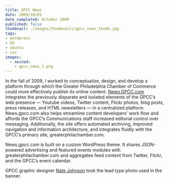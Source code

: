 ```yaml
---
title: GPCC News
date: 2009/10/01
date_completed: October 2009
published: false
thumbnail: ./images/thumbnails/gpcc_news_thumb.jpg
tags:
- wordpress
- UX
- ubuntu
- css
images:
  - nested:
    - gpcc_news_1.png
---
```


In the fall of 2009, I worked to conceptualize, design, and develop a platform through which the Greater Philadelphia Chamber of Commerce could more effectively publish its online content. <a href="http://news.gpcc.com">News.GPCC.com</a> integrates the previously disparate and isolated elements of the GPCC&#8217;s web presence &mdash; Youtube videos, Twitter content, Flickr photos, blog posts, press releases, and HTML newsletters &mdash; in a centralized platform. News.gpcc.com also helps streamline content developers&#8217; work flow and affords the GPCC&#8217;s Communications staff increased editorial control over messaging. Additionally, the site offers automated archiving, improved navigation and information architecture, and integrates fluidly with the GPCC&#8217;s primary site, greaterphilachamber.com.

News.gpcc.com is built on a custom WordPress theme. It shares JSON-powered advertising and featured events modules with greaterphilachamber.com and aggregates feed content from Twitter, Flickr, and the GPCC&#8217;s event calendar.

GPCC graphic designer <a href="http://www.natejohnsondesign.com">Nate Johnson</a> took the lead type photo used in the banner.
